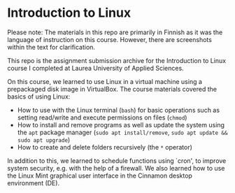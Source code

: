 # Introduction to Linux

Please note: The materials in this repo are primarily in Finnish as it was the language of instruction on this course. However, there are screenshots within the text for clarification.

This repo is the assignment submission archive for the Introduction to Linux course I completed at Laurea University of Applied Sciences.

On this course, we learned to use Linux in a virtual machine using a prepackaged disk image in VirtualBox. The course materials covered the basics of using Linux: 

- How to use with the Linux terminal (`bash`) for basic operations such as setting read/write and execute permissions on files (`chmod`)
- How to install and remove programs as well as update the system using the `apt` package manager (`sudo apt install/remove`, `sudo apt update && sudo apt upgrade`)
- How to create and delete folders recursively (the `*` operator)

In addition to this, we learned to schedule functions using `cron', to improve system security, e.g. with the help of a firewall. We also learned how to use the Linux Mint graphical user interface in the Cinnamon desktop environment (DE).
